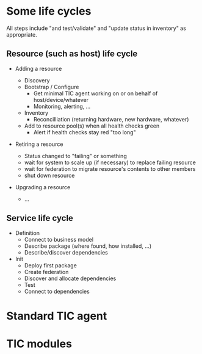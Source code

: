 
# Some life cycles

All steps include "and test/validate" and "update status in inventory" as appropriate.

## Resource (such as host) life cycle

- Adding a resource
  - Discovery
  - Bootstrap / Configure
    - Get minimal TIC agent working on or on behalf of host/device/whatever
    - Monitoring, alerting, ...
  - Inventory
    - Reconcilliation (returning hardware, new hardware, whatever)
  - Add to resource pool(s) when all health checks green
    - Alert if health checks stay red "too long"

- Retiring a resource
  - Status changed to "failing" or something
  - wait for system to scale up (if necessary) to replace failing resource
  - wait for federation to migrate resource's contents to other members
  - shut down resource

- Upgrading a resource
  - ...

## Service life cycle

- Definition
  - Connect to business model
  - Describe package (where found, how installed, ...)
  - Describe/discover dependencies
- Init
  - Deploy first package
  - Create federation
  - Discover and allocate dependencies
  - Test
  - Connect to dependencies

# Standard TIC agent

# TIC modules


